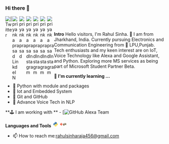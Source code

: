 ### Hi there 👋

<!--
**rahulsinha036/rahulsinha036** is a ✨ _special_ ✨ repository because its `README.md` (this file) appears on your GitHub profile.

Here are some ideas to get you started:

- 🔭 I’m currently working on ...
- 🌱 I’m currently learning ...
- 👯 I’m looking to collaborate on ...
- 🤔 I’m looking for help with ...
- 💬 Ask me about ...
- 📫 How to reach me: ...
- 😄 Pronouns: ...
- ⚡ Fun fact: ...
-->


<a href="https://twitter.com/rahulsinha036">
<img align="left" alt=" | Twitter" width="22px" src="https://cdn.jsdelivr.net/npm/simple-icons@v3/icons/twitter.svg" />
</a>
<a href="https://www.linkedin.com/in/rahulsinha036/">
<img align="left" alt="priyanka prasad  LinkdeIN" width="22px" src="https://cdn.jsdelivr.net/npm/simple-icons@v3/icons/linkedin.svg" />
</a>
<a href="https://t.me/rs036">
<img align="left" alt="priyanka prasad" width="22px" src="https://cdn.jsdelivr.net/npm/simple-icons@v3/icons/telegram.svg" />
</a>
<a href="https://www.instagram.com/rahulsinha036/">
<img align="left" alt="priyanka prasadInstagram" width="22px" src="https://cdn.jsdelivr.net/npm/simple-icons@v3/icons/instagram.svg" />
</a>
<a href="https://www.facebook.com/rahulsinha036">
<img align="left" alt="priyanka prasadInstagram" width="22px" src="https://cdn.jsdelivr.net/npm/simple-icons@v3/icons/facebook.svg" />
</a>
<a href="https://www.youtube.com/channel/UCcKTmc5Msymb45c7GYUlitQ?view_as=subscriber">
<img align="left" alt="priyanka prasadInstagram" width="22px" src="https://cdn.jsdelivr.net/npm/simple-icons@v3/icons/youtube.svg" />
</a>
<a href="https://medium.com/@rahulsinha036">
<img align="left" alt="priyanka prasadInstagram" width="22px" src="https://cdn.jsdelivr.net/npm/simple-icons@v3/icons/medium.svg" />
</a>

<br >
<br />

**Intro**
Hello visitors, I'm Rahul Sinha. 🚀 I am from Jharkhand, India. Currently pursuing Electronics and Communication Engineering from 🏫 LPU,Punjab. Tech enthusiasts and my keen interest are on IoT, Voice Technology like Alexa and Google Assistant, and Python. Exploring more MS services as being part of Microsoft Student Partner Beta.

**🌱 I'm currently learning ...**
- 🎇 Python with module and packages
- 🎇 Iot and Embedded System
- 🎇 Git and GitHub
- 🎇 Advance Voice Tech in NLP

**🕹 I am working with ** - [![GitHub Alexa Team](https://github.com/alexadevslpu)

**Languages and Tools**
<code><img height="20" src="https://raw.githubusercontent.com/github/explore/80688e429a7d4ef2fca1e82350fe8e3517d3494d/topics/python/python.png"></code>
<code><img height="20" src="https://raw.githubusercontent.com/github/explore/80688e429a7d4ef2fca1e82350fe8e3517d3494d/topics/git/git.png"></code>

- 📫 How to reach me:rahulsinharaja456@gmail.com


